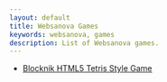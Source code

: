 ```yaml
---
layout: default
title: Websanova Games
keywords: websanova, games
description: List of Websanova games.
---
```


<ul>
<li><a href="http://blocknik.websanova.com">Blocknik HTML5 Tetris Style Game</a></li>
</ul>